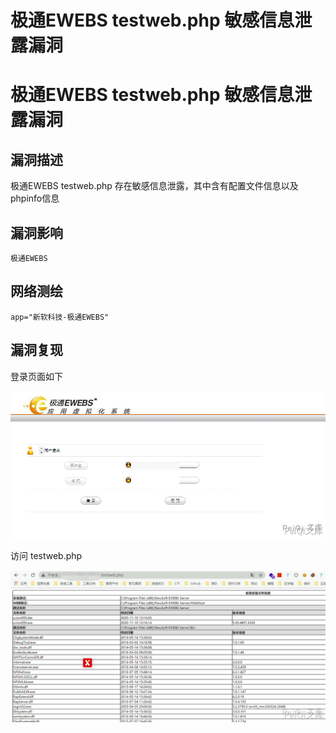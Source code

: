 # 极通EWEBS testweb.php 敏感信息泄露漏洞

# 极通EWEBS testweb.php 敏感信息泄露漏洞

## 漏洞描述

极通EWEBS testweb.php 存在敏感信息泄露，其中含有配置文件信息以及phpinfo信息

## 漏洞影响

```
极通EWEBS
```

## 网络测绘

```
app="新软科技-极通EWEBS"
```

## 漏洞复现



登录页面如下



![](/images/202202101938494.png)

访问 testweb.php



![](/images/202202101939393.png)

